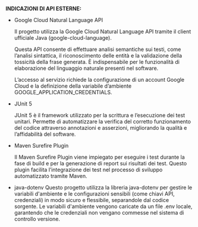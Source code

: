 

**INDICAZIONI DI API ESTERNE:**

- Google Cloud Natural Language API

    Il progetto utilizza la Google Cloud Natural Language API tramite il client ufficiale Java (google-cloud-language). 

    Questa API consente di effettuare analisi semantiche sui testi, come l’analisi sintattica, il riconoscimento delle entità e la validazione della tossicità della frase generata. È indispensabile per le funzionalità di elaborazione del linguaggio naturale presenti nel software. 

    L’accesso al servizio richiede la configurazione di un account Google Cloud e la definizione della variabile d’ambiente GOOGLE_APPLICATION_CREDENTIALS.

- JUnit 5

    JUnit 5 è il framework utilizzato per la scrittura e l’esecuzione dei test unitari. Permette di automatizzare la verifica del corretto funzionamento del codice attraverso annotazioni e asserzioni, migliorando la qualità e l’affidabilità del software.


- Maven Surefire Plugin

    Il Maven Surefire Plugin viene impiegato per eseguire i test durante la fase di build e per la generazione di report sui risultati dei test. Questo plugin facilita l’integrazione dei test nel processo di sviluppo automatizzato tramite Maven.


- java-dotenv
Questo progetto utilizza la libreria java-dotenv per gestire le variabili d'ambiente e le configurazioni sensibili (come chiavi API, credenziali) in modo sicuro e flessibile, separandole dal codice sorgente.
Le variabili d'ambiente vengono caricate da un file .env locale, garantendo che le credenziali non vengano commesse nel sistema di controllo versione.


